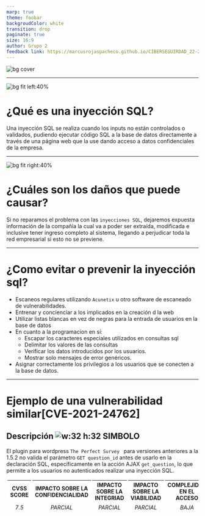 ```yaml
---
marp: true
theme: foobar
backgroudColor: white
transition: drop
paginate: true
size: 16:9
author: Grupo 2
feedback link: https://marcusrojaspacheco.github.io/CIBERSEGUIRDAD_22-23/HACKING_ETICO/P.01_G2_HE.html
---
```


<style>
footer {
  color:white;
}
</style>

<!-- PORTADA -->
<!-- _paginate: false -->
<!-- _footer: ' GRUPO 2 [Marcos Rojas Pacheco - Daniel Ruiz Raposo - Álvaro Ramos Albertos - Francisco Javier García Cordero]' -->
![bg cover](https://www.blog.duomly.com/wp-content/uploads/2020/05/sql-injection.png)


---

![bg fit left:40%](https://thebluebox.files.wordpress.com/2019/04/sql-injection2018907348.png)

# ¿Qué es una inyección SQL?

Una inyección SQL se realiza cuando los inputs no están controlados o validados, pudiendo ejecutar código SQL a la base de datos directamente a través de una página web que la use dando acceso a datos confidenciales de la empresa. 

<!-- -->
---

![bg fit right:40%](https://www.simplilearn.com/ice9/free_resources_article_thumb/SQLnjection.png)

# ¿Cuáles son los daños que puede causar?

Si no reparamos el problema con las ``inyecciones SQL``, dejaremos expuesta información de la compañía la cual va a poder ser extraída, modificada e inclusive tener ingreso completo al sistema, llegando a perjudicar toda la red empresarial si esto no se previene.

---

# ¿Como evitar o prevenir la inyección sql?

<!--
(Acunetix)-[Es una solución de pruebas de seguridad de aplicaciones que lo ayuda a abordar las vulnerabilidades en todos sus activos web críticos]
-->

- Escaneos regulares utilizando `Acunetix` u otro software de escaneado de vulnerabilidades.
- Entrenar y concienciar a los implicados en la creación d la web
- Utilizar listas blancas en vez de negras para la entrada de usuarios en la base de datos
- En cuanto a la programacion en sí:
    - Escapar los caracteres especiales utilizados en consultas sql
    - Delimitar los valores de las consultas
    - Verificar los datos introducidos por los usuarios.
    - Mostrar solo mensajes de error genéricos.
- Asignar correctamente los privilegios a los usuarios que se conecten a la base de datos.

---

<style>
table {
    height: 100%;
    width: 100%;
    font-size: 14px;
    border-collapse: separate;
    border-spacing:  3px;
}
</style>

# Ejemplo de una vulnerabilidad similar[CVE-2021-24762]
## Descripción ![w:32 h:32 SIMBOLO](https://uploads.commoninja.com/searchengine/wordpress/perfect-survey.gif)
El plugin para wordpress `The Perfect Survey `  para versiones anteriores a la 1.5.2 no valida el parámetro `GET question_id` antes de usarlo en la declaración SQL, específicamente en la acción AJAX `get_question`, lo que permite a los usuarios no autenticados realizar una inyección SQL.

| **CVSS SCORE** | **IMPACTO SOBRE LA CONFIDENCIALIDAD** | **IMPACTO SOBRE LA INTEGRIAD** | **IMPACTO SOBRE LA VIABILIDAD** | **COMPLEJIDAD EN EL ACCESO** | **AUTENTICACIÓN** | **OBTENCIÓN DE ACCESO** | **TIPO DE VULNERABILIDAD** |
|:---:|:---:|:---:|:---:|:---:|:---:|:---:|:---:|
| _7.5_ | _PARCIAL_ | _PARCIAL_ | _PARCIAL_ | _BAJA_ | _NO REQUERIDA_ | _NO_ | _SQL INJECTION_ |

---

# Tipo de vulnerabilidad

## Inyección SQL
Se hace una vez que los inputs no permanecen controlados o validados, logrando llevar a cabo código SQL a la base de datos de manera directa por medio de una página web que la utilice dando ingreso a datos confidenciales de la compañía.

---
# Tipo de Exploit
El exploit se llama:
- [WordPress Plugin Perfect Survey - 1.5.1 - SQLi (Unauthenticated)](https://www.exploit-db.com/exploits/50766)
![bg fit right:20% w:16 h:16 SIMBOLO](https://uploads.commoninja.com/searchengine/wordpress/perfect-survey.gif)

<!--
El exploit está programado en `python3` el cual nos pregunta la IP de la víctima, el puerto y la ruta para realizar el ataque; también utiliza sqlmap el cual es una herramienta automatizada de inyecciones SQL para obtener la base de datos que le solicitamos, esto podemos observarlo si utilizamos el parámetro `--help` el cual nos da información sobre las distintas opciones que están implementadas. -->

---

# Efectos del Exploit

El mal que causa este exploit justamente es la entrada completo tanto a las tablas, columnas y base de datos de SQL, logrando además crear copias de la información almacenada en la máquina local del agresor, ocasionando una fuga de información confidencial tanto de los usuarios como de los administradores del servidor. 

---

# Solución o parche que se publicó

La solución que optaron por tomar los creadores del plugin ``Perfect Survey`` fue quitarlo de wordpress para que los usuarios no descargaran una versión vulnerable y dejar de darle mantenimiento en vez de validar el parámetro ``GET question_id`` antes de usarlo en la acción AJAX ``get_question`` para que no fuese vulnerable ante inyecciones SQL .

<!-- 

-->
---

# Los 10 ciberataques más comunes en empresas

![bg fit right:40%](https://byte-mind.net/wp-content/uploads/2020/04/sql-injection.png)

1. Broken Access Control
2. Cryptographics Failures
3. SQL Injections
4. Insecure Design
5. Security Misconfiguration
6. Vulnerable and Outdated components
7. Identification and Authentication Failures
8. Software and Data Integrity Failures
9. Security Logging and Monitoring Failures
10. Server Side Request Forgery

---

![bg fit right:40%](https://marcusrojaspacheco.github.io/CIBERSEGUIRDAD_22-23/HACKING_ETICO/img/access-control.png)

# Broken Access Control

La política del control de acceso no permite a los usuarios actuar fuera de sus permisos previstos. Las fallas generalmente conducen a la divulgación, modificación o destrucción no autorizada de todos los datos o a la realización de una función comercial fuera de los límites del usuario.

---

![bg fit left:40%](https://techdocs.f5.com/content/dam/f5/kb/global/solutions/k00174750_images/crypto2-A2.png)

# Cryptographic Failures

Vulnerabilidad crítica de seguridad de la aplicación web que expone datos confidenciales de la aplicación en un algoritmo criptográfico débil o inexistente. Pueden ser contraseñas, registros de salud de pacientes, secretos comerciales, información de tarjetas de crédito, direcciones de correo electrónico u otra información personal del usuario.

---
![bg bg fit right:40%](https://techdocs.f5.com/content/dam/f5/kb/global/solutions/k39707080_images/InsDesignA4.png)

# Insecure Design

El diseño inseguro surge cuando los desarrolladores no anticipan la seguridad ni evalúan las amenazas durante el diseño del código, también ocurren por el incumplimiento de las prácticas de seguridad al crear las aplicaciones, algunos ejemplos de esto son el almacenamiento desprotegido de credenciales, generación de mensajes de error que contienen información confidencial, compartimentación inadecuada, etc…

---

![bg fit left:40%](https://assets.website-files.com/5ff66329429d880392f6cba2/61386fb6e44f2538e36ee768_What%20is%20Security%20Misconfiguration.png)

# Security Misconfiguration
Este ataque se presenta cuando se ha realizado mal la configuración en las aplicaciones, en los servidores, en las bases de datos o en el sistema operativo. Generalmente se producen cuando existen páginas sin uso, fallas sin el parche correspondiente, archivos y directorios sin protección.

---
![bg bg fit right:40%](https://techdocs.f5.com/content/dam/f5/kb/global/solutions/k17045144_images/VulOutdateCom2-A6.png)

# Vulnerable and Outdated Components

Un componente de software es parte de un sistema o aplicación que amplía la funcionalidad de la aplicación, como un módulo, un paquete de software o una API. Las vulnerabilidades basadas en componentes ocurren cuando un componente de software no es compatible, está desactualizado o es vulnerable a un exploit conocido.

---
![bg fit left:40%](https://techdocs.f5.com/content/dam/f5/kb/global/solutions/k14998322_images/IDandAuthFailures.png)

# Identification and Authentication Failures

Estas fallas ocurren cuando las funciones relacionadas con la identidad, la autenticación o la administración de sesiones de un usuario no se implementan correctamente o no están adecuadamente protegidas por una aplicación. Los atacantes pueden explotar las fallas de identificación y autenticación al comprometer contraseñas o tokens de sesión. Para realizar estos ataques los cibercriminales utilizan ataques de fuerza bruta, secuestro de sesión, falsificación de solicitudes entre sitios, etc…

---

![bg bg fit right:40%](https://techdocs.f5.com/dam/f5/kb/global/solutions/k50295355_images/SoftwareDataIntegrityFailures.png)

# Software and Data Integrity Failures

En ausencia de una validación adecuada cuando se agregan actualizaciones de software y datos críticos a la canalización de entrega, las fallas en la integridad del software y los datos hacen que las aplicaciones sean susceptibles a la divulgación de información no autorizada, el compromiso de sistema o la inserción de código malicioso. Esto da como resultado que las cargas corruptas se implementen y se ejecuten directamente en las instalaciones de las aplicaciones.

---

![bg fit left:40%](https://techdocs.f5.com/content/dam/f5/kb/global/solutions/k94068935_images/LoggingMonitoring.png)

# Security Logging and Monitoring Failures

Si no se registran, supervisan o informan suficientemente los eventos de seguridad, como los intentos de inicio de sesión, el comportamiento sospechoso es difícil de detectar y aumenta significativamente la probabilidad de que un atacante pueda aprovechar su aplicación.

--- 

![bg fit right:40%](https://assets.website-files.com/5ff66329429d880392f6cba2/627515687224241bb45d441e_Server%20Side%20Request%20Forgery%20in%20action.jpg)

# Server-Side Request Forgery

Es la falsificación de solicitudes del lado del servidor que es un tipo de explotación en la que un atacante abusa de la funcionalidad de un servidor y hace que acceda o manipule información en el ámbito de ese servidor que, de otro modo, no sería directamente accesible para el atacante.

---
![bg fit right:40%](https://www.derten.com/sites/default/files/inline-images/ciberataque.PNG)

# Fases de un ataque informático

- Reconocimiento y comprobación
- Enumeración
- Explotación
- Escalada de privilegios / persistencia
- Informe

---

# Reconocimiento / Comprobación

<!-- -->

Una vez que el ciberdelincuente observa los detalles que el usuario publica y busca información sobre la tecnología que utiliza, analiza los métodos de ataque. Por ello, para evitar que el ciberdelincuente disponga de la información que requiere para empezar el robo, es fundamental que los usuarios cuenten con estrategias de cuidado y resguardo de la información que hacen pública, así como las empresas y organizaciones limitando la información que se comparte en la web y en las redes sociales, o imponiendo información inaccesible.
Herramientas de reconocimiento / comprobación:
- **Shodan**: Es un motor de búsqueda que permite buscar por filtros equipos que estén conectados a Internet.
- **Google**: Es un motor de búsqueda de lo más utilizado globalmente para buscar información en Internet.

---

![bg fit left:30%](https://img.freepik.com/vector-gratis/protegerse-contra-ataques-informaticos_52683-38476.jpg?w=2000)

# Enumeración

La enumeración es el proceso de extraer nombres de usuario, máquinas, recursos de red, recursos compartidos y servicios de un sistema o red. La información recopilada permite al atacante identificar puntos débiles de un sistema.
Herramientas de enumeración:
- **Nmap**: Es un programa que sirve para rastrear puertos, descubrir servidores, determinar servicios que se están ejecutando, etc…
- **Gobuster**: Es una herramienta utilizada para realizar ataques de diccionario a URL, subdominios DNS y nombres de hosts en servidores web.

---

![bg fit right:30%](https://img.freepik.com/vector-premium/ransomware-concepto-ilustracion-ataque-piratas-informaticos-ilustracion-sitios-web-paginas-destino-aplicaciones-moviles-carteles-pancartas-ilustracion-vector-plano-moda_108061-992.jpg)

# Explotación
<!-- -->
Esta fase implica la detonación del ataque, comprometiendo al equipo objetivo y a la red a la que pertenezca. Por este motivo, es muy importante disponer de soluciones de seguridad y mantener todos los sistemas, incluido el antivirus, actualizado a su última versión.
Herramientas explotación:
- **Metasploit Framework**: conjunto de herramientas de explotación de vulnerabilidades que reúne miles de programas capaces de aprovechar fallos informáticos.
- **Meterpreter**: herramienta que se usa a través de Metasploit para ejecutar todo tipo de tareas en el ordenador de una víctima.

---

![bg fit left:20%](https://cdn-icons-png.flaticon.com/512/1995/1995767.png)

# Escalada privilegios / persistencia
<!-- -->
Un ataque de escalada de privilegios es aquel que busca o consigue acceso a un usuario con permisos de administrador `root` en el sistema de una organización. Esto se logra a partir de la explotación de vulnerabilidades, que el atacante debe primero encontrar a través de una recopilación de información sobre su objetivo.
Una amenaza persistente es un ciberataque prolongado y dirigido en el que un intruso obtiene acceso a una red y permanece sin ser detectado por un largo periodo de tiempo.
Herramientas de escalada de privilegios / persistencia:
- **GTFOBins**: Es una página web donde enlistan archivos de Unix que se utilizan para eludir las restricciones de seguridad locales en sistemas mal configurados.

---

# Informe

<!-- -->

<!-- Indicar CVE / Ejecución del exploit / Análisis perimetral (una vez se explota la vulnerabilidad) -->
Los puntos de vista vulnerables y las exposiciones usuales (CVE) componen una lista de fallas de estabilidad informática que está disponible al público. Un CVE tiene relación con una vulnerabilidad a la cual se le asignó un número de identificación.
El estudio perimetral es un informe que creamos una vez se ha explotado la vulnerabilidad para ver el alcance que ha tenido aquel ataque, y ver las secuelas que ha tenido la compañía.
<!-- Son solos unos ejemplos en cual podemos apuntar o documentar todo lo que se hace-->
Herramientas de informe:
- **Notion**: Es un programa de gestión de proyectos y para tomar notas.
- **Cherrytree**: Es un gestor de notas gratuito que tiene un esquema jerárquico en la estructuración de la información

---

# Referencias
## WEBGRAFICA
- https://www.getperfectsurvey.com/
- https://wpscan.com/vulnerability/c1620905-7c31-4e62-80f5-1d9635be11ad
- https://cve.mitre.org/cgi-bin/cvename.cgi?name=CVE-2021-24762
- https://www.exploit-db.com/exploits/50766
- https://github.com/Hacker5preme/Exploits/blob/main/Wordpress/CVE-2021-24762/README.md
- https://www.getperfectsurvey.com/ 
- https://web.archive.org/web/20210817031040/https://downloads.wordpress.org/plugin/perfect-survey.1.5.1.zip 
- https://nvd.nist.gov/vuln/detail/CVE-2021-24762

---
# Referencias
## WEBGRAFICA

- https://creantelab.co/fases-de-un-ciberataque-y-como-evitarlo/
- https://keepcoding.io/blog/herramientas-de-postexplotacion/
- https://keepcoding.io/blog/que-es-la-escalada-de-privilegios/
- https://www.computerweekly.com/es/definicion/Amenaza-persistente-avanzada-o-APT 
- https://gtfobins.github.io/
- https://www.redhat.com/es/topics/security/what-is-cve
- https://owasp.org/www-project-top-ten/